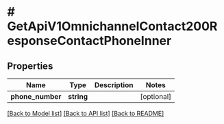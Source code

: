 # # GetApiV1OmnichannelContact200ResponseContactPhoneInner

## Properties

Name | Type | Description | Notes
------------ | ------------- | ------------- | -------------
**phone_number** | **string** |  | [optional]

[[Back to Model list]](../../README.md#models) [[Back to API list]](../../README.md#endpoints) [[Back to README]](../../README.md)
